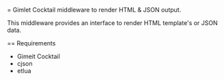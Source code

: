 = Gimlet Cocktail middleware to render HTML & JSON output.

This middleware provides an interface to render HTML template's or JSON data.

== Requirements

* Gimeit Cocktail
* cjson
* etlua
